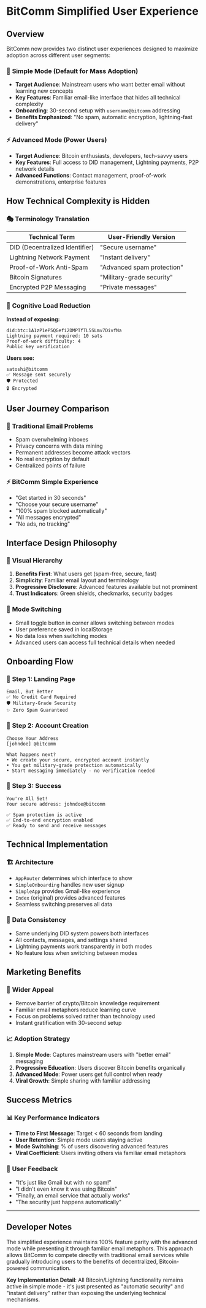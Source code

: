 # BitComm Simplified User Experience

## Overview

BitComm now provides two distinct user experiences designed to maximize adoption across different user segments:

### 🚀 **Simple Mode** (Default for Mass Adoption)
- **Target Audience**: Mainstream users who want better email without learning new concepts
- **Key Features**: Familiar email-like interface that hides all technical complexity
- **Onboarding**: 30-second setup with `username@bitcomm` addressing
- **Benefits Emphasized**: "No spam, automatic encryption, lightning-fast delivery"

### ⚡ **Advanced Mode** (Power Users)
- **Target Audience**: Bitcoin enthusiasts, developers, tech-savvy users
- **Key Features**: Full access to DID management, Lightning payments, P2P network details
- **Advanced Functions**: Contact management, proof-of-work demonstrations, enterprise features

## How Technical Complexity is Hidden

### 🎭 **Terminology Translation**

| Technical Term | User-Friendly Version |
|---|---|
| DID (Decentralized Identifier) | "Secure username" |
| Lightning Network Payment | "Instant delivery" |
| Proof-of-Work Anti-Spam | "Advanced spam protection" |
| Bitcoin Signatures | "Military-grade security" |
| Encrypted P2P Messaging | "Private messages" |

### 🧠 **Cognitive Load Reduction**

**Instead of exposing:**
```
did:btc:1A1zP1eP5QGefi2DMPTfTL5SLmv7DivfNa
Lightning payment required: 10 sats
Proof-of-work difficulty: 4
Public key verification
```

**Users see:**
```
satoshi@bitcomm
✅ Message sent securely
🛡️ Protected
🔒 Encrypted
```

## User Journey Comparison

### 📧 **Traditional Email Problems**
- Spam overwhelming inboxes
- Privacy concerns with data mining
- Permanent addresses become attack vectors
- No real encryption by default
- Centralized points of failure

### ⚡ **BitComm Simple Experience**
- "Get started in 30 seconds"
- "Choose your secure username"
- "100% spam blocked automatically"
- "All messages encrypted"
- "No ads, no tracking"

## Interface Design Philosophy

### 🎨 **Visual Hierarchy**
1. **Benefits First**: What users get (spam-free, secure, fast)
2. **Simplicity**: Familiar email layout and terminology
3. **Progressive Disclosure**: Advanced features available but not prominent
4. **Trust Indicators**: Green shields, checkmarks, security badges

### 🔄 **Mode Switching**
- Small toggle button in corner allows switching between modes
- User preference saved in localStorage
- No data loss when switching modes
- Advanced users can access full technical details when needed

## Onboarding Flow

### 📝 **Step 1: Landing Page**
```
Email, But Better
✅ No Credit Card Required
🛡️ Military-Grade Security  
✨ Zero Spam Guaranteed
```

### 👤 **Step 2: Account Creation**
```
Choose Your Address
[johndoe] @bitcomm

What happens next?
• We create your secure, encrypted account instantly
• You get military-grade protection automatically  
• Start messaging immediately - no verification needed
```

### 🎉 **Step 3: Success**
```
You're All Set!
Your secure address: johndoe@bitcomm

✅ Spam protection is active
✅ End-to-end encryption enabled
✅ Ready to send and receive messages
```

## Technical Implementation

### 🏗️ **Architecture**
- `AppRouter` determines which interface to show
- `SimpleOnboarding` handles new user signup
- `SimpleApp` provides Gmail-like experience
- `Index` (original) provides advanced features
- Seamless switching preserves all data

### 💾 **Data Consistency**
- Same underlying DID system powers both interfaces
- All contacts, messages, and settings shared
- Lightning payments work transparently in both modes
- No feature loss when switching between modes

## Marketing Benefits

### 🎯 **Wider Appeal**
- Remove barrier of crypto/Bitcoin knowledge requirement
- Familiar email metaphors reduce learning curve
- Focus on problems solved rather than technology used
- Instant gratification with 30-second setup

### 📈 **Adoption Strategy**
1. **Simple Mode**: Captures mainstream users with "better email" messaging
2. **Progressive Education**: Users discover Bitcoin benefits organically
3. **Advanced Mode**: Power users get full control when ready
4. **Viral Growth**: Simple sharing with familiar addressing

## Success Metrics

### 📊 **Key Performance Indicators**
- **Time to First Message**: Target < 60 seconds from landing
- **User Retention**: Simple mode users staying active
- **Mode Switching**: % of users discovering advanced features
- **Viral Coefficient**: Users inviting others via familiar email metaphors

### 🎯 **User Feedback**
- "It's just like Gmail but with no spam!"
- "I didn't even know it was using Bitcoin"
- "Finally, an email service that actually works"
- "The security just happens automatically"

---

## Developer Notes

The simplified experience maintains 100% feature parity with the advanced mode while presenting it through familiar email metaphors. This approach allows BitComm to compete directly with traditional email services while gradually introducing users to the benefits of decentralized, Bitcoin-powered communication.

**Key Implementation Detail**: All Bitcoin/Lightning functionality remains active in simple mode - it's just presented as "automatic security" and "instant delivery" rather than exposing the underlying technical mechanisms.
